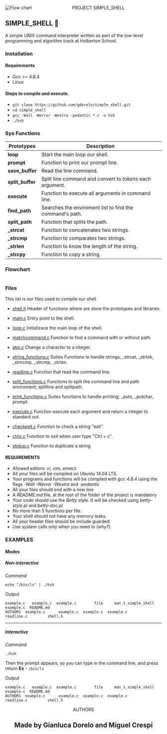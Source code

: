 <p align="center">
   <img src="https://www.holbertonschool.com/holberton-logo.png"(https://encrypted-tbn0.gstatic.com/images?q=tbn%3AANd9GcTLtL_ToHLEo_BWFxD-yf32Ux3zfsH_NPc8Qw&usqp=CAU)
     alt="Flow chart"
     style="float: left; margin-right: 10px;">
</p>

<p align="center">PROJECT SIMPLE_SHELL</p>

## SIMPLE_SHELL 🐚
A simple UNIX command interpreter written as part of the low-level programming and algorithm track at Holberton School.

### Installation

#### Requirements
 - Gcc >= 4.8.4
 - Linux

#### Steps to compile and execute.
 - `git clone https://github.com/gdorelo/simple_shell.git`
 - `cd simple_shell`
 - `gcc -Wall -Werror -Wextra -pedantic *.c -o hsh`
 - `./hsh`


### Sys Functions
Prototypes | Description
----------- | -------------
**loop** | Start the main loop our shell.
**prompt** | Function to print our prompt line.
**save_buffer** | Read the line command.
**split_buffer** | Split line command and convert to *tokens* each argument.
**execute** | Function to execute all arguments in command line.
**find_path** | Searches the enviroment list to find the command's path.
**split_path** | Function that splits the path.
**_strcat** | Function to concatenates two strings.
**_strcmp** | Function to comparates two strings.
**_strlen** | Function to know the length of the string.
**_strcpy** | Function to copy a string.

### Flowchart

<p align="center">
   <img src="">
</p>

### Files
This list is our files used to compile our shell

* [shell.h](https://github.com/gdorelo/simple_shell/blob/master/shell.h)
Header of functions where are store the prototypes and libraries.

* [main.c](https://github.com/gdorelo/simple_shell/blob/master/main.c)
Entry point to the shell.

* [loop.c](https://github.com/gdorelo/simple_shell/blob/master/loop.c)
Initializace the main loop of the shell.

* [matchcommand.c](https://github.com/gdorelo/simple_shell/blob/master/matchcommand.c)
Function to find a command with or without path.

* [atoi.c](https://github.com/gdorelo/simple_shell/blob/master/atoi.c)
Change a character to a integer.

* [string_functions.c](https://github.com/gdorelo/simple_shell/blob/master/string_functions.c)
Suites Functions to handle strings; _strcat, _strtok, _strncmp, _strcmp, _strlen.

* [readline.c](https://github.com/gdorelo/simple_shell/blob/master/readline.c)
Function that read the command line.

* [split_functions.c](https://github.com/gdorelo/simple_shell/blob/master/split_functions.c)
Functions to split the command line and path enviroment; splitline and splitpath.

* [print_functions.c](https://github.com/gdorelo/simple_shell/blob/master/print_functions.c)
Suites functions to handle printing; _puts, _putchar, prompt.

* [execute.c](https://github.com/gdorelo/simple_shell/blob/master/execute.c)
Function execute each argument and return a integer to standard out.

* [checkexit.c](https://github.com/gdorelo/simple_shell/blob/master/checkexit.c)
Function to check a string "exit".

* [ctrlc.c](https://github.com/gdorelo/simple_shell/blob/master/ctrlc.c)
Function to exit when user type "Ctrl + c".

* [strdup.c](https://github.com/gdorelo/simple_shell/blob/master/strdup.c)
Function to duplicate a string.

#### REQUIREMENTS

* Allowed editors: *vi*, *vim*, *emacs*
* All your files will be compiled on Ubuntu 14.04 LTS.
* Your programs and functions will be compiled with *gcc 4.8.4* using the flags *-Wall -Werror -Wextra* and *-pedantic*
* All your files should end with a new line
* A *README.md* file, at the root of the folder of the project is mandatory
* Your code should use the *Betty* style. It will be checked using *betty-style.pl* and *betty-doc.pl*
* No more than 5 functions per file.
* Your shell should not have any memory leaks.
* All your header files should be include guarded.
* Use system calls only when you need to (why?).


### EXAMPLES
#### Modes

##### Non-interactive
*Command*
```
echo "/bin/ls" | ./hsh
```
*Output*
```
example.c   example.c  example.c        file     man_1_simple_shell  example.c  README.md 
AUTHORS  example.c      example.c  example.c  example.c      readline.c         shell.h 
```
<hr>

##### Interactive
*Command*
```
./hsh
```
Then the prompt appears, so you can type in the command line, and press return
**Ex** - `/bin/ls`

*Output*
```
example.c   example.c  example.c        file     man_1_simple_shell  example.c  README.md 
AUTHORS  example.c      example.c  example.c  example.c      readline.c         shell.h  
```



<p align="center"> AUTHORS </p>
<p align="center">
    <h2 align="center">Made by Gianluca Dorelo and Miguel Crespi</h2>
